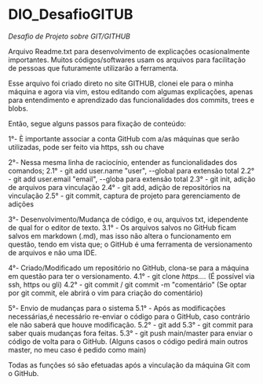 # DIO_DesafioGITUB
*Desafio de Projeto sobre GIT/GITHUB*

Arquivo Readme.txt para desenvolvimento de explicações ocasionalmente
importantes. 
Muitos códigos/softwares usam os arquivos para facilitação 
de pessoas que futuramente utilizarão a ferramenta.

Esse arquivo foi criado direto no site GITHUB, clonei ele para o minha máquina
e agora via vim, estou editando com algumas explicações, apenas para entendimento 
e aprendizado das funcionalidades dos commits, trees e blobs.

Então, segue alguns passos para fixação de conteúdo:

1°- È importante associar a conta GitHub com a/as máquinas que serão utilizadas, pode ser
feito via https, ssh ou chave

2°- Nessa mesma linha de raciocínio, entender as funcionalidades dos comandos; 
 2.1° - git add user.name "user", --global para extensão total
 2.2° - git add user.email "email", --globa para extensão total
 2.3° - git init, adição de arquivos para vinculação
 2.4° - git add, adição de repositórios na vinculação
 2.5° - git commit, captura de projeto para gerenciamento de adições
 

3°- Desenvolvimento/Mudança de código, e ou, arquivos txt, idependente de qual for o editor de texto.
 3.1° - Os arquivos salvos no GitHub ficam salvos em markdown (.md), mas isso não altera o funcionamento
 em questão, tendo em vista que; o GitHub é uma ferramenta de versionamento de arquivos e não uma IDE.

4°- Criado/Modificado um repositório no GitHub, clona-se para a máquina em questão para ter o versionamento. 
 4.1° - git clone _https...._ (É possível via ssh, https ou gli)
 4.2° - git commit / git commit -m "comentário"
        (Se optar por git commit, ele abrirá o vim para criação do comentário) 	

5°- Envio de mudanças para o sistema
 5.1° - Após as modificações necessárias,é necessário re-enviar o código para o GitHub, caso contrário
        ele não saberá que houve modificação.
 5.2° - git add
 5.3° - git commit para saber quais mudanças fora feitas.
 5.3° - git push main/master para enviar o código de volta para o GitHub.
        (Alguns casos o código pedirá main outros master, no meu caso é pedido como main)

 Todas as funções só são efetuadas após a vinculação da máquina Git com o GitHub.
 
